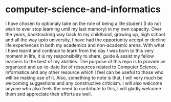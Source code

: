 # computer-science-and-informatics
I have chosen to optionaly take on the role of being a life student (I do not wish to ever stop learning until my last memory) in my own capacity. Over the years, backtracking way back to my childhood, growing up, high school and all the way upto university, I have had the opportunity accept or decline life experiences in both my academics and non-academic arena. With what I have learnt and continue to learn from the day I was born to this very moment in life, it is my responsibility to share, guide &amp; assist my fellow learners to the best of my abilities. The purpose of this repo is to provide an organized and up-to-date list of resources related to Computer Science, Informatics and any other resource which I feel can be useful to those who will be making use of it. Also, something to note is that, I will very much be welcoming suggestions and any constructive criticism. I will also welcome anyone who also feels the need to contribute to this, I will gladly welcome them and appreciate their efforts as well. 
